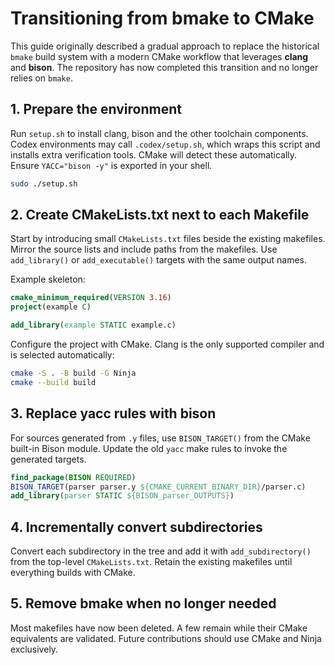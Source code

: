 # Transitioning from bmake to CMake

This guide originally described a gradual approach to replace the historical `bmake` build system with a modern CMake workflow that leverages **clang** and **bison**.  The repository has now completed this transition and no longer relies on `bmake`.

## 1. Prepare the environment

Run `setup.sh` to install clang, bison and the other toolchain components.  Codex environments may call `.codex/setup.sh`, which wraps this script and installs extra verification tools.  CMake will detect these automatically.  Ensure `YACC="bison -y"` is exported in your shell.

```sh
sudo ./setup.sh
```

## 2. Create CMakeLists.txt next to each Makefile

Start by introducing small `CMakeLists.txt` files beside the existing makefiles.  Mirror the source lists and include paths from the makefiles.  Use `add_library()` or `add_executable()` targets with the same output names.

Example skeleton:

```cmake
cmake_minimum_required(VERSION 3.16)
project(example C)

add_library(example STATIC example.c)
```

Configure the project with CMake. Clang is the only supported compiler
and is selected automatically:

```sh
cmake -S . -B build -G Ninja
cmake --build build
```

## 3. Replace yacc rules with bison

For sources generated from `.y` files, use `BISON_TARGET()` from the CMake built-in Bison module.  Update the old `yacc` make rules to invoke the generated targets.

```cmake
find_package(BISON REQUIRED)
BISON_TARGET(parser parser.y ${CMAKE_CURRENT_BINARY_DIR}/parser.c)
add_library(parser STATIC ${BISON_parser_OUTPUTS})
```

## 4. Incrementally convert subdirectories

Convert each subdirectory in the tree and add it with `add_subdirectory()` from the top-level `CMakeLists.txt`.  Retain the existing makefiles until everything builds with CMake.

## 5. Remove bmake when no longer needed

Most makefiles have now been deleted. A few remain while their CMake
equivalents are validated. Future contributions should use CMake and
Ninja exclusively.

